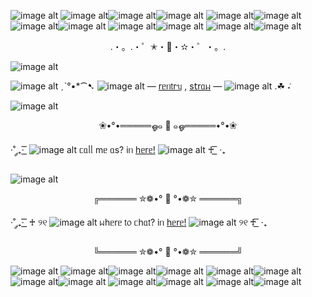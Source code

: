 ![image alt](https://pix.crd.co/assets/images/gallery04/85508bed.gif?v=f7086f06)
![image alt](https://64.media.tumblr.com/01559b56e79c4150e03aef690788aed9/39e4a3799b55f633-ee/s75x75_c1/83e007f2f9e1eb67eaf4397358651798a8a8827f.gif)![image alt](https://pix.crd.co/assets/images/gallery04/85508bed.gif?v=f7086f06)![image alt](https://64.media.tumblr.com/01559b56e79c4150e03aef690788aed9/39e4a3799b55f633-ee/s75x75_c1/83e007f2f9e1eb67eaf4397358651798a8a8827f.gif) ![image alt](https://pix.crd.co/assets/images/gallery04/85508bed.gif?v=f7086f06)![image alt](https://64.media.tumblr.com/01559b56e79c4150e03aef690788aed9/39e4a3799b55f633-ee/s75x75_c1/83e007f2f9e1eb67eaf4397358651798a8a8827f.gif) ![image alt](https://pix.crd.co/assets/images/gallery04/85508bed.gif?v=f7086f06)![image alt](https://64.media.tumblr.com/01559b56e79c4150e03aef690788aed9/39e4a3799b55f633-ee/s75x75_c1/83e007f2f9e1eb67eaf4397358651798a8a8827f.gif) ![image alt](https://pix.crd.co/assets/images/gallery04/85508bed.gif?v=f7086f06)![image alt](https://64.media.tumblr.com/01559b56e79c4150e03aef690788aed9/39e4a3799b55f633-ee/s75x75_c1/83e007f2f9e1eb67eaf4397358651798a8a8827f.gif) ![image alt](https://pix.crd.co/assets/images/gallery04/85508bed.gif?v=f7086f06)![image alt](https://64.media.tumblr.com/01559b56e79c4150e03aef690788aed9/39e4a3799b55f633-ee/s75x75_c1/83e007f2f9e1eb67eaf4397358651798a8a8827f.gif)
<p align="center">.・。.・゜✭・🍂・✫・゜・。.

![image alt](https://64.media.tumblr.com/604e6422a9c614d446f1e6f0726da47a/8490e15d3c43c594-54/s400x600/b5c64aa0d74495fc88f476e3886f50b00f35c2d8.gif)

![image alt](https://i.postimg.cc/QN5Nv5N7/tenor-1.gif)
ˏˋ°•*⁀➷
![image alt](https://pix.crd.co/assets/images/gallery04/85508bed.gif?v=f7086f06) — [rᥱᥒ𝗍rᥡ](https://rentry.co/feis2rntry) , [s𝗍rᥲᥕ](https://feis2strww.straw.page) — ![image alt](https://pix.crd.co/assets/images/gallery04/85508bed.gif?v=f7086f06) .☘︎ ݁˖

![image alt](https://64.media.tumblr.com/604e6422a9c614d446f1e6f0726da47a/8490e15d3c43c594-54/s400x600/b5c64aa0d74495fc88f476e3886f50b00f35c2d8.gif)
<p align="center">❀•°•═════ஓ๑ 🌼 ๑ஓ═════•°•❀
  
·˚ ༘₊· ͟͟͞͞ ![image alt](https://64.media.tumblr.com/01559b56e79c4150e03aef690788aed9/39e4a3799b55f633-ee/s75x75_c1/83e007f2f9e1eb67eaf4397358651798a8a8827f.gif) ᥴᥲᥣᥣ mᥱ ᥲs? іᥒ [һᥱrᥱ!](https://en.pronouns.page/@feisannx) ![image alt](https://64.media.tumblr.com/01559b56e79c4150e03aef690788aed9/39e4a3799b55f633-ee/s75x75_c1/83e007f2f9e1eb67eaf4397358651798a8a8827f.gif) ♰  ͟͟͞͞ ·₊

![image alt](https://i.postimg.cc/W4LTLB0T/Untitled123-20250322194428.png)
<p align="center">╔══════ ✮❁•° 🌟 °•❁✮ ══════╗

·˚ ༘₊· ͟͟͟͟͞͞͞͞ ♰ ୨୧ ![image alt](https://64.media.tumblr.com/01559b56e79c4150e03aef690788aed9/39e4a3799b55f633-ee/s75x75_c1/83e007f2f9e1eb67eaf4397358651798a8a8827f.gif) ᥕһᥱrᥱ 𝗍᥆ ᥴһᥲ𝗍? іᥒ [һᥱrᥱ!](https://mmarshmary.atabook.org/) ![image alt](https://64.media.tumblr.com/01559b56e79c4150e03aef690788aed9/39e4a3799b55f633-ee/s75x75_c1/83e007f2f9e1eb67eaf4397358651798a8a8827f.gif) ୨୧ ♰   ͟͟͞͞ ·₊

<p align="center">╚══════ ✮❁•° 🌟 °•❁✮ ══════╝

![image alt](https://pix.crd.co/assets/images/gallery04/85508bed.gif?v=f7086f06)
![image alt](https://64.media.tumblr.com/01559b56e79c4150e03aef690788aed9/39e4a3799b55f633-ee/s75x75_c1/83e007f2f9e1eb67eaf4397358651798a8a8827f.gif)![image alt](https://pix.crd.co/assets/images/gallery04/85508bed.gif?v=f7086f06)![image alt](https://64.media.tumblr.com/01559b56e79c4150e03aef690788aed9/39e4a3799b55f633-ee/s75x75_c1/83e007f2f9e1eb67eaf4397358651798a8a8827f.gif) ![image alt](https://pix.crd.co/assets/images/gallery04/85508bed.gif?v=f7086f06)![image alt](https://64.media.tumblr.com/01559b56e79c4150e03aef690788aed9/39e4a3799b55f633-ee/s75x75_c1/83e007f2f9e1eb67eaf4397358651798a8a8827f.gif) ![image alt](https://pix.crd.co/assets/images/gallery04/85508bed.gif?v=f7086f06)![image alt](https://64.media.tumblr.com/01559b56e79c4150e03aef690788aed9/39e4a3799b55f633-ee/s75x75_c1/83e007f2f9e1eb67eaf4397358651798a8a8827f.gif) ![image alt](https://pix.crd.co/assets/images/gallery04/85508bed.gif?v=f7086f06)![image alt](https://64.media.tumblr.com/01559b56e79c4150e03aef690788aed9/39e4a3799b55f633-ee/s75x75_c1/83e007f2f9e1eb67eaf4397358651798a8a8827f.gif) ![image alt](https://pix.crd.co/assets/images/gallery04/85508bed.gif?v=f7086f06)![image alt](https://64.media.tumblr.com/01559b56e79c4150e03aef690788aed9/39e4a3799b55f633-ee/s75x75_c1/83e007f2f9e1eb67eaf4397358651798a8a8827f.gif)
